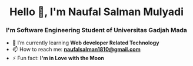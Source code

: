 <!--
**naufalsalmanmulyadi/naufalsalmanmulyadi** is a ✨ _special_ ✨ repository because its `README.md` (this file) appears on your GitHub profile.

Here are some ideas to get you started:

- 🔭 I’m currently working on ...
- 🌱 I’m currently learning ...
- 👯 I’m looking to collaborate on ...
- 🤔 I’m looking for help with ...
- 💬 Ask me about ...
- 📫 How to reach me: ...
- 😄 Pronouns: ...
- ⚡ Fun fact: ...
-->
<h1 align="center">Hello 👋, I'm Naufal Salman Mulyadi</h1>
<h3 align="center">I'm Software Engineering Student of Universitas Gadjah Mada</h3>

- 🌱 I’m currently learning **Web developer Related Technology**
- 📫 How to reach me: **naufalsalman1810@gmail.com**
- ⚡ Fun fact: **I'm in Love with the Moon**



